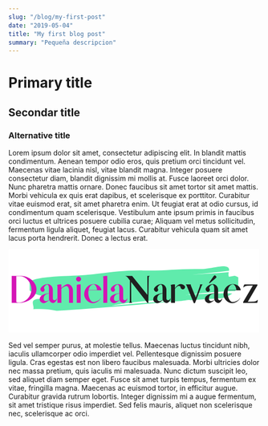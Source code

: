 ```yaml
---
slug: "/blog/my-first-post"
date: "2019-05-04"
title: "My first blog post"
summary: "Pequeña descripcion"
---
```


# Primary title

## Secondar title

### Alternative title

Lorem ipsum dolor sit amet, consectetur adipiscing elit. In blandit mattis condimentum. Aenean tempor odio eros, quis pretium orci tincidunt vel. Maecenas vitae lacinia nisl, vitae blandit magna. Integer posuere consectetur diam, blandit dignissim mi mollis at. Fusce laoreet orci dolor. Nunc pharetra mattis ornare. Donec faucibus sit amet tortor sit amet mattis. Morbi vehicula ex quis erat dapibus, et scelerisque ex porttitor. Curabitur vitae euismod erat, sit amet pharetra enim. Ut feugiat erat at odio cursus, id condimentum quam scelerisque. Vestibulum ante ipsum primis in faucibus orci luctus et ultrices posuere cubilia curae; Aliquam vel metus sollicitudin, fermentum ligula aliquet, feugiat lacus. Curabitur vehicula quam sit amet lacus porta hendrerit. Donec a lectus erat.

![Image](../images/logo.png)

Sed vel semper purus, at molestie tellus. Maecenas luctus tincidunt nibh, iaculis ullamcorper odio imperdiet vel. Pellentesque dignissim posuere ligula. Cras egestas est non libero faucibus malesuada. Morbi ultricies dolor nec massa pretium, quis iaculis mi malesuada. Nunc dictum suscipit leo, sed aliquet diam semper eget. Fusce sit amet turpis tempus, fermentum ex vitae, fringilla magna. Maecenas ac euismod tortor, in efficitur augue. Curabitur gravida rutrum lobortis. Integer dignissim mi a augue fermentum, sit amet tristique risus imperdiet. Sed felis mauris, aliquet non scelerisque nec, scelerisque ac orci. 